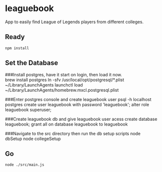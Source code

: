 leaguebook
==========

App to easily find League of Legends players from different colleges.

## Ready
    npm install

## Set the Database

###Install postgres, have it start on login, then load it now.    
    brew install postgres
    ln -sfv /usr/local/opt/postgresql/*.plist ~/Library/LaunchAgents
    launchctl load ~/Library/LaunchAgents/homebrew.mxcl.postgresql.plist

###Enter postgres console and create leaguebook user
    psql -h localhost postgres
    create user leaguebook with password 'leaguebook';
    alter role leaguebook superuser;

###Create leaguebook db and give leaguebook user acess
    create database leaguebook;
    grant all on database leaguebook to leaguebook

###Navigate to the src directory then run the db setup scripts
    node dbSetup
    node collegeSetup

## Go
    node ./src/main.js

